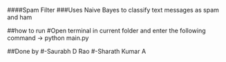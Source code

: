####Spam Filter
###Uses Naive Bayes to classify text messages as spam and ham

##how to run
#Open terminal in current folder and enter the following command -> python main.py

##Done by
#-Saurabh D Rao
#-Sharath Kumar A